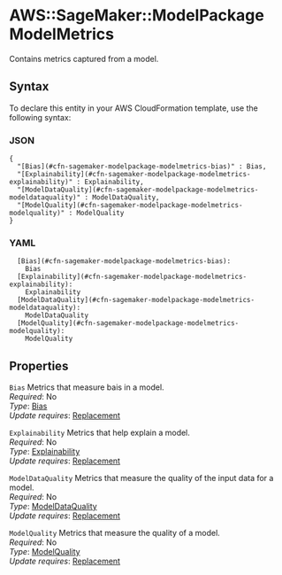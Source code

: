 # AWS::SageMaker::ModelPackage ModelMetrics<a name="aws-properties-sagemaker-modelpackage-modelmetrics"></a>

Contains metrics captured from a model\.

## Syntax<a name="aws-properties-sagemaker-modelpackage-modelmetrics-syntax"></a>

To declare this entity in your AWS CloudFormation template, use the following syntax:

### JSON<a name="aws-properties-sagemaker-modelpackage-modelmetrics-syntax.json"></a>

```
{
  "[Bias](#cfn-sagemaker-modelpackage-modelmetrics-bias)" : Bias,
  "[Explainability](#cfn-sagemaker-modelpackage-modelmetrics-explainability)" : Explainability,
  "[ModelDataQuality](#cfn-sagemaker-modelpackage-modelmetrics-modeldataquality)" : ModelDataQuality,
  "[ModelQuality](#cfn-sagemaker-modelpackage-modelmetrics-modelquality)" : ModelQuality
}
```

### YAML<a name="aws-properties-sagemaker-modelpackage-modelmetrics-syntax.yaml"></a>

```
  [Bias](#cfn-sagemaker-modelpackage-modelmetrics-bias):
    Bias
  [Explainability](#cfn-sagemaker-modelpackage-modelmetrics-explainability):
    Explainability
  [ModelDataQuality](#cfn-sagemaker-modelpackage-modelmetrics-modeldataquality):
    ModelDataQuality
  [ModelQuality](#cfn-sagemaker-modelpackage-modelmetrics-modelquality):
    ModelQuality
```

## Properties<a name="aws-properties-sagemaker-modelpackage-modelmetrics-properties"></a>

`Bias` <a name="cfn-sagemaker-modelpackage-modelmetrics-bias"></a>
Metrics that measure bais in a model\.  
_Required_: No  
_Type_: [Bias](aws-properties-sagemaker-modelpackage-bias.md)  
_Update requires_: [Replacement](https://docs.aws.amazon.com/AWSCloudFormation/latest/UserGuide/using-cfn-updating-stacks-update-behaviors.html#update-replacement)

`Explainability` <a name="cfn-sagemaker-modelpackage-modelmetrics-explainability"></a>
Metrics that help explain a model\.  
_Required_: No  
_Type_: [Explainability](aws-properties-sagemaker-modelpackage-explainability.md)  
_Update requires_: [Replacement](https://docs.aws.amazon.com/AWSCloudFormation/latest/UserGuide/using-cfn-updating-stacks-update-behaviors.html#update-replacement)

`ModelDataQuality` <a name="cfn-sagemaker-modelpackage-modelmetrics-modeldataquality"></a>
Metrics that measure the quality of the input data for a model\.  
_Required_: No  
_Type_: [ModelDataQuality](aws-properties-sagemaker-modelpackage-modeldataquality.md)  
_Update requires_: [Replacement](https://docs.aws.amazon.com/AWSCloudFormation/latest/UserGuide/using-cfn-updating-stacks-update-behaviors.html#update-replacement)

`ModelQuality` <a name="cfn-sagemaker-modelpackage-modelmetrics-modelquality"></a>
Metrics that measure the quality of a model\.  
_Required_: No  
_Type_: [ModelQuality](aws-properties-sagemaker-modelpackage-modelquality.md)  
_Update requires_: [Replacement](https://docs.aws.amazon.com/AWSCloudFormation/latest/UserGuide/using-cfn-updating-stacks-update-behaviors.html#update-replacement)
